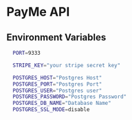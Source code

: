 # PayMe API

## Environment Variables

```bash
  PORT=9333

  STRIPE_KEY="your stripe secret key"

  POSTGRES_HOST="Postgres Host"
  POSTGRES_PORT="Postgres Port"
  POSTGRES_USER="Postgres user"
  POSTGRES_PASSWORD="Postgres Password"
  POSTGRES_DB_NAME="Database Name"
  POSTGRES_SSL_MODE=disable
```

